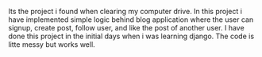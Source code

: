 Its the project i found when clearing my computer drive. In this project i have implemented simple logic behind blog application where the user can signup, create post, follow user, and like the post of another user. I have done this project in the initial days when i was learning django. The code is litte messy but works well.
